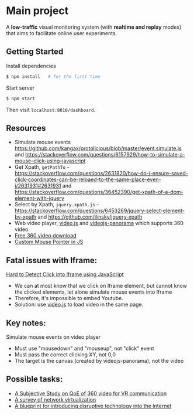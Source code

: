 # Main project
A **low-traffic** visual monitoring system (with **realtime and replay** modes) that aims to facilitate online user experiments.

## Getting Started
Install dependencies
```sh
$ npm install   # for the first time
```
Start server
```sh
$ npm start
```
Then visit `localhost:8010/dashboard`.


## Resources
* Simulate mouse events <https://github.com/kangax/protolicious/blob/master/event.simulate.js> and <https://stackoverflow.com/questions/6157929/how-to-simulate-a-mouse-click-using-javascript>
* Get Xpath, `getPathTo` - <https://stackoverflow.com/questions/2631820/how-do-i-ensure-saved-click-coordinates-can-be-reloaed-to-the-same-place-even-i/2631931#2631931> and <https://stackoverflow.com/questions/36452390/get-xpath-of-a-dom-element-with-jquery>
* Select by Xpath, `jquery.xpath.js` - <https://stackoverflow.com/questions/6453269/jquery-select-element-by-xpath> and <https://github.com/ilinsky/jquery-xpath>
* Web video player, [video.js](https://videojs.com/) and [videojs-panorama](https://github.com/yanwsh/videojs-panorama) which supports 360 video
* [Free 360 video download](https://www.mettle.com/360vr-master-series-free-360-downloads-page/)
* [Custom Mouse Pointer in JS](https://www.youtube.com/watch?v=QyeBCBYXjfw)


## Fatal issues with Iframe:
[Hard to Detect Click into Iframe using JavaScript](https://stackoverflow.com/questions/2381336/detect-click-into-iframe-using-javascript)
* We can at most know that we click on Iframe element, but cannot know the clicked elements, let alone simulate mouse events into Iframe
* Therefore, it's impossible to embed Youtube.
* Solution: use [video.js](https://videojs.com/) to load video in the same page.

## Key notes:
Simulate mouse events on video player
* Must use "mousedown" and "mouseup", not "click" event
* Must pass the correct clicking XY, not 0,0
* The target is the canvas (created by videojs-panorama), not the video


## Possible tasks:
* [A Subjective Study on QoE of 360 video for VR communication](https://ieeexplore.ieee.org/stamp/stamp.jsp?tp=&arnumber=8122249)
* [A survey of network virtualization](https://www.sciencedirect.com/science/article/pii/S1389128609003387)
* [A blueprint for introducing disruptive technology into the Internet](https://dl.acm.org/citation.cfm?id=774772)
